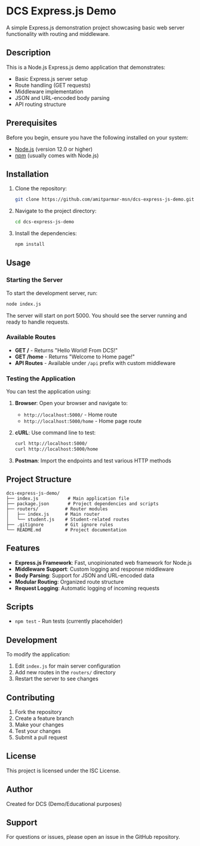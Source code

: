 # DCS Express.js Demo

A simple Express.js demonstration project showcasing basic web server functionality with routing and middleware.

## Description

This is a Node.js Express.js demo application that demonstrates:
- Basic Express.js server setup
- Route handling (GET requests)
- Middleware implementation
- JSON and URL-encoded body parsing
- API routing structure

## Prerequisites

Before you begin, ensure you have the following installed on your system:
- [Node.js](https://nodejs.org/) (version 12.0 or higher)
- [npm](https://www.npmjs.com/) (usually comes with Node.js)

## Installation

1. Clone the repository:
   ```bash
   git clone https://github.com/amitparmar-msn/dcs-express-js-demo.git
   ```

2. Navigate to the project directory:
   ```bash
   cd dcs-express-js-demo
   ```

3. Install the dependencies:
   ```bash
   npm install
   ```

## Usage

### Starting the Server

To start the development server, run:

```bash
node index.js
```

The server will start on port 5000. You should see the server running and ready to handle requests.

### Available Routes

- **GET /** - Returns "Hello World! From DCS!"
- **GET /home** - Returns "Welcome to Home page!"
- **API Routes** - Available under `/api` prefix with custom middleware

### Testing the Application

You can test the application using:

1. **Browser**: Open your browser and navigate to:
   - `http://localhost:5000/` - Home route
   - `http://localhost:5000/home` - Home page route

2. **cURL**: Use command line to test:
   ```bash
   curl http://localhost:5000/
   curl http://localhost:5000/home
   ```

3. **Postman**: Import the endpoints and test various HTTP methods

## Project Structure

```
dcs-express-js-demo/
├── index.js           # Main application file
├── package.json       # Project dependencies and scripts
├── routers/          # Router modules
│   ├── index.js      # Main router
│   └── student.js    # Student-related routes
├── .gitignore        # Git ignore rules
└── README.md         # Project documentation
```

## Features

- **Express.js Framework**: Fast, unopinionated web framework for Node.js
- **Middleware Support**: Custom logging and response middleware
- **Body Parsing**: Support for JSON and URL-encoded data
- **Modular Routing**: Organized route structure
- **Request Logging**: Automatic logging of incoming requests

## Scripts

- `npm test` - Run tests (currently placeholder)

## Development

To modify the application:

1. Edit `index.js` for main server configuration
2. Add new routes in the `routers/` directory
3. Restart the server to see changes

## Contributing

1. Fork the repository
2. Create a feature branch
3. Make your changes
4. Test your changes
5. Submit a pull request

## License

This project is licensed under the ISC License.

## Author

Created for DCS (Demo/Educational purposes)

## Support

For questions or issues, please open an issue in the GitHub repository.